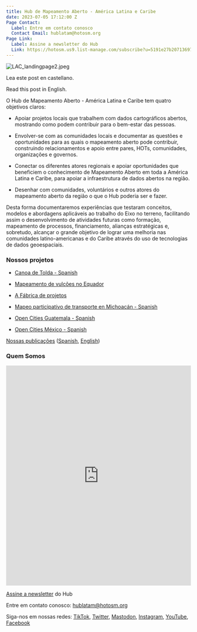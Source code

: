 ```yaml
---
title: Hub de Mapeamento Aberto - América Latina e Caribe
date: 2023-07-05 17:12:00 Z
Page Contact:
  Label: Entre em contato conosco
  Contact Email: hublatam@hotosm.org
Page Link:
  Label: Assine a newsletter do Hub
  Link: https://hotosm.us9.list-manage.com/subscribe?u=5191e27b207136970f2a9ec1b&id=b7275458c5
---
```


![LAC_landingpage2.jpeg](/uploads/LAC_landingpage2.jpeg)

Lea este post en castellano.

Read this post in English.

O Hub de Mapeamento Aberto - América Latina e Caribe tem quatro objetivos claros:

* Apoiar projetos locais que trabalhem com dados cartográficos abertos, mostrando como podem contribuir para o bem-estar das pessoas.

* Envolver-se com as comunidades locais e documentar as questões e oportunidades para as quais o mapeamento aberto pode contribuir, construindo relacionamentos e apoio entre pares, HOTs, comunidades, organizações e governos.

* Conectar os diferentes atores regionais e apoiar oportunidades que beneficiem o conhecimento de Mapeamento Aberto em toda a América Latina e Caribe, para apoiar a infraestrutura de dados abertos na região.

* Desenhar com comunidades, voluntários e outros atores do mapeamento aberto da região o que o Hub poderia ser e fazer.

Desta forma documentaremos experiências que testaram conceitos, modelos e abordagens aplicáveis ao trabalho do Eixo no terreno, facilitando assim o desenvolvimento de atividades futuras como formação, mapeamento de processos, financiamento, alianças estratégicas e, sobretudo, alcançar o grande objetivo de lograr uma melhoria nas comunidades latino-americanas e do Caribe através do uso de tecnologias de dados geoespaciais.

### Nossos projetos
* [Canoa de Tolda - Spanish](https://www.hotosm.org/projects/canoa-de-tolda-0a2b5e/)
* [Mapeamento de vulcões no Equador](https://www.hotosm.org/projects/mapeamento-de-vulcoes-no-equador/)

* [A Fábrica de projetos](https://www.hotosm.org/projects/a-fabrica-de-projetos/)

* [Mapeo participativo de transporte en Michoacán - Spanish](https://www.hotosm.org/projects/mapeo-participativo-de-transporte-en-zitacuaro-michoacan/)

* [Open Cities Guatemala - Spanish](https://www.hotosm.org/projects/opencities-guatemala-ES/)

* [Open Cities México - Spanish](https://www.hotosm.org/projects/open-cities-mexico-dc7e44/)
     

[Nossas publicações](https://www.hotosm.org/projects/publicacoes/) ([Spanish](https://www.hotosm.org/projects/publicaciones/), [English](https://www.hotosm.org/projects/publications/))

### Quem Somos

<iframe src="https://uploads.knightlab.com/storymapjs/e120c697c1124821d49174a85168e18d/equipo-alfa-del-hub-de-mapeo-abierto-de-america-latina/index.html" frameborder="0" width="100%" height="600"></iframe>
        

[Assine a newsletter](https://hotosm.us9.list-manage.com/subscribe?u=5191e27b207136970f2a9ec1b&id=b7275458c5) do Hub

Entre em contato conosco: hublatam@hotosm.org

Siga-nos em nossas redes: [TikTok](https://www.tiktok.com/@mapeoabierto_la?lang=es), [Twitter](https://twitter.com/mapeoabierto_la), [Mastodon](https://mapstodon.space/@mapeoabierto_la), [Instagram](https://www.instagram.com/mapeoabierto_la/), [YouTube](https://www.youtube.com/channel/UCTH6Z_QODJ4NmmBmubS68VA), [Facebook](https://www.facebook.com/Mapeo-abierto-Am%C3%A9rica-Latina-102804808622456/)
